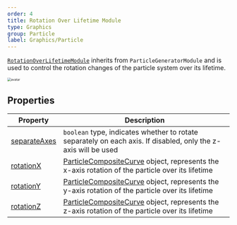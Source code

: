 ```yaml
---
order: 4
title: Rotation Over Lifetime Module
type: Graphics
group: Particle
label: Graphics/Particle
---
```


[`RotationOverLifetimeModule`](/apis/core/#RotationOverLifetimeModule) inherits from `ParticleGeneratorModule` and is used to control the rotation changes of the particle system over its lifetime.

<img src="https://mdn.alipayobjects.com/huamei_qbugvr/afts/img/A*mEUfRa3o7V8AAAAAAAAAAAAADtKFAQ/original" alt="avatar" style="zoom:50%;" />

## Properties

| Property                                                            | Description                                                                                         |
| ------------------------------------------------------------------- | --------------------------------------------------------------------------------------------------- |
| [separateAxes](/apis/core/#RotationOverLifetimeModule-separateAxes) | `boolean` type, indicates whether to rotate separately on each axis. If disabled, only the z-axis will be used |
| [rotationX](/apis/core/#RotationOverLifetimeModule-rotationX)       | [ParticleCompositeCurve](/apis/core/#ParticleCompositeCurve) object, represents the x-axis rotation of the particle over its lifetime |
| [rotationY](/apis/core/#RotationOverLifetimeModule-rotationY)       | [ParticleCompositeCurve](/apis/core/#ParticleCompositeCurve) object, represents the y-axis rotation of the particle over its lifetime |
| [rotationZ](/apis/core/#RotationOverLifetimeModule-rotationZ)       | [ParticleCompositeCurve](/apis/core/#ParticleCompositeCurve) object, represents the z-axis rotation of the particle over its lifetime |


